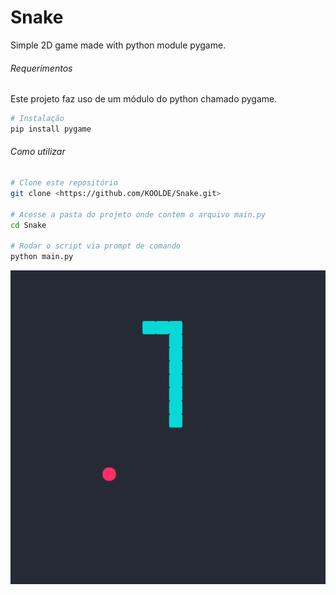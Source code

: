 # Snake

Simple 2D game made with python module pygame.

###### Requerimentos

Este projeto faz uso de um módulo do python chamado pygame.

```bash
# Instalação
pip install pygame
```

###### Como utilizar

```bash
# Clone este repositório
git clone <https://github.com/KOOLDE/Snake.git>

# Acesse a pasta do projeto onde contem o arquivo main.py
cd Snake

# Rodar o script via prompt de comando
python main.py 
```

![image](https://github.com/KOOLDE/Snake/blob/master/img/snake.png?raw=true)